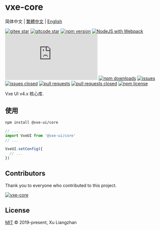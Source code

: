 # vxe-core

简体中文 | [繁體中文](README.zh-TW.md) | [English](README.en.md)  

[![gitee star](https://gitee.com/x-extends/vxe-core/badge/star.svg)](https://gitee.com/x-extends/vxe-core/stargazers)
[![gitcode star](https://gitcode.com/x-extends/vxe-core/badge/star.svg)](https://gitcode.com/x-extends/vxe-core/stargazers)
[![npm version](https://img.shields.io/npm/v/@vxe-ui/core.svg?style=flat-square)](https://www.npmjs.com/package/@vxe-ui/core)
[![NodeJS with Webpack](https://github.com/x-extends/vxe-core/actions/workflows/webpack.yml/badge.svg)](https://github.com/x-extends/vxe-core/actions/workflows/webpack.yml)
[![gzip size: JS](http://img.badgesize.io/https://unpkg.com/@vxe-ui/core/lib/index.umd.min.js?compression=gzip&label=gzip%20size:%20JS)](https://unpkg.com/@vxe-ui/core/lib/index.umd.min.js)
[![npm downloads](https://img.shields.io/npm/dt/@vxe-ui/core.svg?style=flat-square)](https://npm-stat.com/charts.html?package=@vxe-ui/core)
[![issues](https://img.shields.io/github/issues/x-extends/vxe-core.svg)](https://github.com/x-extends/vxe-core/issues)
[![issues closed](https://img.shields.io/github/issues-closed/x-extends/vxe-core.svg)](https://github.com/x-extends/vxe-core/issues?q=is%3Aissue+is%3Aclosed)
[![pull requests](https://img.shields.io/github/issues-pr/x-extends/vxe-core.svg)](https://github.com/x-extends/vxe-core/pulls)
[![pull requests closed](https://img.shields.io/github/issues-pr-closed/x-extends/vxe-core.svg)](https://github.com/x-extends/vxe-core/pulls?q=is%3Apr+is%3Aclosed)
[![npm license](https://img.shields.io/github/license/mashape/apistatus.svg)](LICENSE)

Vxe UI v4.x 核心库.

## 使用

```shell
npm install @vxe-ui/core
```

```javascript
// ...
import VxeUI from '@vxe-ui/core'
// ...

VxeUI.setConfig({
  // ...
})
```

## Contributors

Thank you to everyone who contributed to this project.

[![vxe-core](https://contrib.rocks/image?repo=x-extends/vxe-core)](https://github.com/x-extends/vxe-core/graphs/contributors)

## License

[MIT](LICENSE) © 2019-present, Xu Liangzhan
